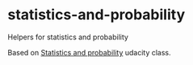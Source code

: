# statistics-and-probability
Helpers for statistics and probability

Based on [Statistics and probability](https://classroom.udacity.com/courses/st101) udacity class.